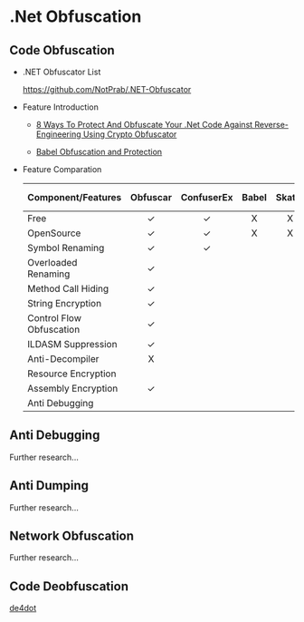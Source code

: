 # .Net Obfuscation

## Code Obfuscation

- .NET Obfuscator List

  https://github.com/NotPrab/.NET-Obfuscator

- Feature Introduction
  
  - [8 Ways To Protect And Obfuscate Your .Net Code Against Reverse-Engineering Using Crypto Obfuscator](https://www.ssware.com/articles/protect-and-obfuscate-your-dotnet-code-against-reverse-engineering-using-crypto-obfuscator.htm)

  - [Babel Obfuscation and Protection](https://www.babelfor.net/products/babel-obfuscator/)

- Feature Comparation

  | Component/Features | Obfuscar | ConfuserEx | Babel | Skater | .NET Reactor |
  | ------- | :-----: | :-----: | :-----: | :-----: |:-----: |
  | Free | ✓ | ✓ | X | X | X |
  | OpenSource | ✓ | ✓ | X | X | X |
  | Symbol Renaming | ✓ |  ✓ |
  | Overloaded Renaming | ✓ |   |
  | Method Call Hiding | ✓ |
  | String Encryption | ✓ |
  | Control Flow Obfuscation | ✓ |
  | ILDASM Suppression | ✓ |
  | Anti-Decompiler | X |
  | Resource Encryption |  |
  | Assembly Encryption | ✓ |
  | Anti Debugging |  |
  
## Anti Debugging

Further research...

## Anti Dumping

Further research...

## Network Obfuscation

Further research...

## Code Deobfuscation

[de4dot](https://github.com/0xd4d/de4dot)
